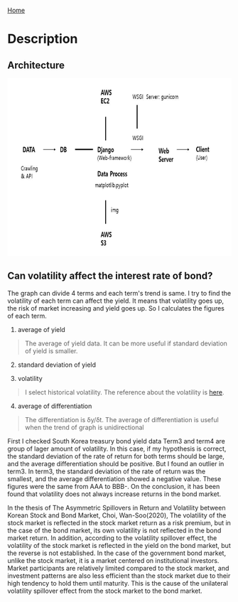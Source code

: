 <a href="../README.md">Home</a>
# Description

## Architecture
<img src="src/ServerArchitecture.JPG" style="width:600px; height:400px">

## Can volatility affect the interest rate of bond?
The graph can divide 4 terms and each term's trend is same.
I try to find the volatility of each term can affect the yield.
It means that volatility goes up, the risk of market increasing and yield goes up.
So I calculates the figures of each term.

1. average of yield
> The average of yield data. 
> It can be more useful if standard deviation of yield is smaller.  
2. standard deviation of yield

3. volatility
> I select historical volatility.
> The reference about the volatility is [here](https://www.investopedia.com/terms/v/volatility.asp).
4. average of differentiation
> The differentiation is 
δy/δt.
> The average of differentiation is useful when the trend of graph is unidirectional

First I checked South Korea treasury bond yield data
Term3 and term4 are group of lager amount of volatility.
In this case, if my hypothesis is correct, the standard deviation of the rate of return for both terms should be large, 
and the average differentiation should be positive.
But I found an outlier in term3. In term3, the standard deviation of the rate of return was the smallest, 
and the average differentiation showed a negative value.
These figures were the same from AAA to BBB-.
On the conclusion, it has been found that volatility does not always increase returns in the bond market.

In the thesis of The Asymmetric Spillovers in Return and Volatility between Korean Stock and Bond Market, Choi, Wan-Soo(2020),
The volatility of the stock market is reflected in the stock market return as a risk premium, but in the case of the bond market,
its own volatility is not reflected in the bond market return.
In addition, according to the volatility spillover effect, 
the volatility of the stock market is reflected in the yield on the bond market, but the reverse is not established.
In the case of the government bond market, unlike the stock market, it is a market centered on institutional investors.
Market participants are relatively limited compared to the stock market, 
and investment patterns are also less efficient than the stock market due to their high tendency to hold them until maturity.
This is the cause of the unilateral volatility spillover effect from the stock market to the bond market.

